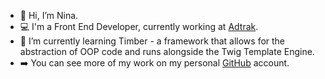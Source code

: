 - 👋 Hi, I’m Nina.
- 💻 I'm a Front End Developer, currently working at [Adtrak](https://adtrak.co.uk).
- 🌱 I’m currently learning Timber - a framework that allows for the abstraction of OOP code and runs alongside the Twig Template Engine.
- ➡️ You can see more of my work on my personal [GitHub](https://github.com/ninypops) account.

<!---
nina-adtrak/nina-adtrak is a ✨ special ✨ repository because its `README.md` (this file) appears on your GitHub profile.
You can click the Preview link to take a look at your changes.
--->
